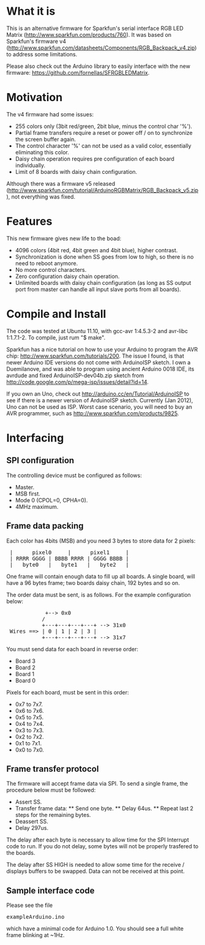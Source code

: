 What it is
==========

This is an alternative firmware for Sparkfun's serial interface RGB LED Matrix (http://www.sparkfun.com/products/760). It was based on Sparkfun's firmware v4 (http://www.sparkfun.com/datasheets/Components/RGB_Backpack_v4.zip) to address some limitations.

Please also check out the Arduino library to easily interface with the new firmware: https://github.com/fornellas/SFRGBLEDMatrix.

Motivation
==========

The v4 firmware had some issues:

* 255 colors only (3bit red/green, 2bit blue, minus the control char '%').
* Partial frame transfers require a reset or power off / on to synchronize the screen buffer again.
* The control character '%' can not be used as a valid color, essentially eliminating this color.
* Daisy chain operation requires pre configuration of each board individually.
* Limit of 8 boards with daisy chain configuration.

Although there was a firmware v5 released (http://www.sparkfun.com/tutorial/ArduinoRGBMatrix/RGB_Backpack_v5.zip), not everything was fixed.

Features
========

This new firmware gives new life to the boad:

* 4096 colors (4bit red, 4bit green and 4bit blue), higher contrast.
* Synchronization is done when SS goes from low to high, so there is no need to reboot anymore.
* No more control characters.
* Zero configuration daisy chain operation.
* Unlimited boards with daisy chain configuration (as long as SS output port from master can handle all input slave ports from all boards).

Compile and Install
===================

The code was tested at Ubuntu 11.10, with gcc-avr 1:4.5.3-2 and avr-libc 1:1.7.1-2. To compile, just rum "$ make".

Sparkfun has a nice tutorial on how to use your Arduino to program the AVR chip: http://www.sparkfun.com/tutorials/200. The issue I found, is that newer Arduino IDE versions do not come with ArduinoISP sketch. I own a Duemilanove, and was able to program using ancient Arduino 0018 IDE, its avrdude and fixed ArduinoISP-dev04b.zip sketch from http://code.google.com/p/mega-isp/issues/detail?id=14.

If you own an Uno, check out http://arduino.cc/en/Tutorial/ArduinoISP to see if there is a newer version of ArduinoISP sketch. Currently (Jan 2012), Uno can not be used as ISP. Worst case scenario, you will need to buy an AVR programmer, such as http://www.sparkfun.com/products/9825.

Interfacing
===========

SPI configuration
-----------------

The controlling device must be configured as follows:

* Master.
* MSB first.
* Mode 0 (CPOL=0, CPHA=0).
* 4MHz maximum.

Frame data packing
------------------

Each color has 4bits (MSB) and you need 3 bytes to store data for 2 pixels:

<pre>
 |      pixel0     |      pixel1     |
 | RRRR GGGG | BBBB RRRR | GGGG BBBB |
 |   byte0   |   byte1   |   byte2   |
</pre>

One frame will contain enough data to fill up all boards. A single board, will have a 96 bytes frame; two boards daisy chain, 192 bytes and so on.

The order data must be sent, is as follows. For the example configuration below:

<pre>
            +--> 0x0
           /
           +---+---+---+---+ --> 31x0
 Wires ==> | 0 | 1 | 2 | 3 |
           +---+---+---+---+ --> 31x7
</pre>

You must send data for each board in reverse order:

* Board 3
* Board 2
* Board 1
* Board 0

Pixels for each board, must be sent in this order:

* 0x7 to 7x7.
* 0x6 to 7x6.
* 0x5 to 7x5.
* 0x4 to 7x4.
* 0x3 to 7x3.
* 0x2 to 7x2.
* 0x1 to 7x1.
* 0x0 to 7x0.

Frame transfer protocol
-----------------------

The firmware will accept frame data via SPI. To send a single frame, the procedure below must be followed:

* Assert SS.
* Transfer frame data:
** Send one byte.
** Delay 64us.
** Repeat last 2 steps for the remaining bytes.
* Deassert SS.
* Delay 297us.

The delay after each byte is necessary to allow time for the SPI Interrupt code to run. If you do not delay, some bytes will not be properly trasfered to the boards.

The delay after SS HIGH is needed to allow some time for the receive / displays buffers to be swapped. Data can not be received at this point.

Sample interface code
---------------------

Please see the file <pre>exampleArduino.ino</pre> which have a minimal code for Arduino 1.0. You should see a full white frame blinking at ~1Hz.
